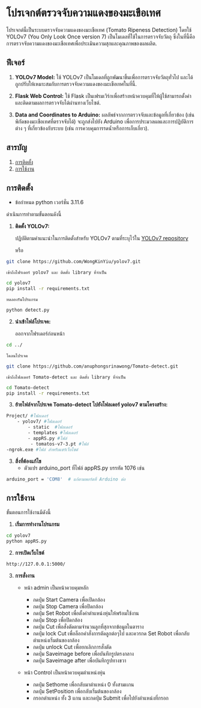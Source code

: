 # โปรเจกต์ตรวจจับความแดงของมะเขือเทศ

โปรเจกต์นี้เป็นระบบตรวจจับความแดงของมะเขือเทศ (Tomato Ripeness Detection) โดยใช้ YOLOv7 (You Only Look Once version 7) เป็นโมเดลที่ใช้ในการตรวจจับวัตถุ ซึ่งในที่นี้คือการตรวจจับความแดงของมะเขือเทศเพื่อประเมินความสุกและคุณภาพของผลผลิต.

## ฟีเจอร์

1. **YOLOv7 Model:** ใช้ YOLOv7 เป็นโมเดลที่ถูกพัฒนาขึ้นเพื่อการตรวจจับวัตถุทั่วไป และได้ถูกปรับให้เหมาะสมกับการตรวจจับความแดงของมะเขือเทศในที่นี้.

2. **Flask Web Control:** ใช้ Flask เป็นเฟรมเวิร์กเพื่อสร้างหน้าควบคุมที่ให้ผู้ใช้สามารถตั้งค่าและติดตามผลการตรวจจับได้ผ่านทางเว็บไซต์.

3. **Data and Coordinates to Arduino:** ผลลัพธ์จากการตรวจจับและข้อมูลที่เกี่ยวข้อง (เช่น พิกัดของมะเขือเทศที่ตรวจจับได้) จะถูกส่งไปยัง Arduino เพื่อการประมวลผลและการปฏิบัติการต่าง ๆ ที่เกี่ยวข้องกับระบบ (เช่น การควบคุมการรดน้ำหรือการเก็บเกี่ยว).

## สารบัญ

1. [การติดตั้ง](#การติดตั้ง)
2. [การใช้งาน](#การใช้งาน)

## การติดตั้ง

- ข้อกำหนด python เวอร์ชั่น 3.11.6

ดำเนินการทำตามขั้นตอนดังนี้

1.  **ติดตั้ง YOLOv7:**

    ปฏิบัติตามคำแนะนำในการติดตั้งสำหรับ YOLOv7 ตามที่ระบุไว้ใน [YOLOv7 repository](https://github.com/WongKinYiu/yolov7)

    หรือ
```bash
git clone https://github.com/WongKinYiu/yolov7.git
```
    เข้าถึงโฟรเดอร์ yolov7 และ ติดตั้ง library ที่จำเป็น
```bash
cd yolov7
pip install -r requirements.txt
```
    ทดลองรันโปรแกรม
```bash
python detect.py
```

2.  **นำเข้าไฟล์โปรเจค:**
   
    ออกจากโฟรเดอร์ก่อนหน้า
```bash
cd ../
```
    โคลนโปรเจค
```bash
git clone https://github.com/anuphongsrinawong/Tomato-detect.git
```
    เข้าถึงโฟลเดอร์ Tomato-detect และ ติดตั้ง library ที่จำเป็น
```bash
cd Tomato-detect
pip install -r requirements.txt
```
3.  **ย้ายไฟล์จากโปรเจค Tomato-detect ไปยังโฟลเดอร์ yolov7 ตามโครงสร้าง:**
```bash
Project/ #โฟลเดอร์
    - yolov7/ #โฟลเดอร์
        - static  #โฟลเดอร์
        - templates #โฟลเดอร์
        - appRS.py #ไฟล์
         - tomatos-v7-3.pt #ไฟล์
-ngrok.exe #ไฟล์ สำหรับแชร์เว็บไซต์
```
3.  **สิ่งที่ต้องแก้ไข**
    - ตัวแปร arduino_port  ที่ไฟล์ appRS.py บรรทัด 1076 เช่น
```bash
arduino_port = 'COM8'  # แก้ตามพอร์ตที่ Arduino ต่อ
```


## การใช้งาน

ขั้นตอนการใช้งานมีดังนี้

1. **เริ่มการทำงานโปรแกรม**
```bash
cd yolov7
python appRS.py
```

2. **การเปิดเว็บไซต์**
```bash
http://127.0.0.1:5000/
```
3. **การสั่งงาน**
    - หน้า admin เป็นหน้าควบคุมหลัก
         - กดปุ่ม Start Camera เพื่อเปิดกล้อง
         - กดปุ่ม Stop Camera เพื่อปิดกล้อง
         - กดปุ่ม Set Robot เพื่อตั้งค่าตำแหน่งหุ่นให้พร้อมใช้งาน
         - กดปุ่ม Stop เพื่อปิดกล้อง
         - กดปุ่ม Cut เพื่อสั่งตัดตามจำนวนลูกที่สุกจากข้อมูลในตาราง
         - กดปุ่ม lock Cut เพื่อล็อกคำสั่งการตัดลูกต่อๆไป และควรกด Set Robot เพื่อกลับตำแหน่งเริ่มต้นของกล้อง
         - กดปุ่ม unlock Cut เพื่อยกเลิกการสั่งตัด
         - กดปุ่ม Saveimage before เพื่อบันทึกรูปตรงกลาง
         - กดปุ่ม Saveimage after เพื่อบันทึกรูปทางขวา
    
    - หน้า Control เป็นหน้าควบคุมตำแหน่งหุ่น
         - กดปุ่ม Sethome เพื่อกลับมาตำแหน่ง 0 ทั้งสามเเกน
         - กดปุ่ม SetPosition เพื่อกลับเริ่มต้นของกล้อง
         - กรอกตำแหน่ง ทั้ง 3 แกน และกดปุ่ม Submit เพื่อไปยังตำแหน่งที่กรอก
   





